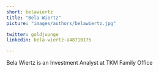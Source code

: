```yaml
---
short: belawiertz
title: "Bela Wiertz"
picture: "images/authors/belawiertz.jpg"

twitter: goldjuunge
linkedin: bela-wiertz-a48710175

---
```


Bela Wiertz is an Investment Analyst at TKM Family Office